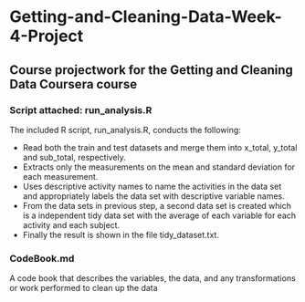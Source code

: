 # Getting-and-Cleaning-Data-Week-4-Project

## Course projectwork for the Getting and Cleaning Data Coursera course


### Script attached: run_analysis.R

The included R script, run_analysis.R, conducts the following:
- Read both the train and test datasets and merge them into x_total, y_total and sub_total, respectively.
- Extracts only the measurements on the mean and standard deviation for each measurement.
- Uses descriptive activity names to name the activities in the data set and appropriately labels the data set with descriptive variable names.
- From the data sets in previous step, a second data set is created which is a independent tidy data set with the average of each variable for each activity and each subject.
- Finally the result is shown in the file tidy_dataset.txt.

### CodeBook.md
A code book that describes the variables, the data, and any transformations or work performed to clean up the data

